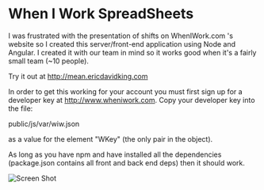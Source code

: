 # When I Work SpreadSheets

I was frustrated with the presentation of shifts on WhenIWork.com 's website 
so I created this server/front-end application using Node and Angular. I created 
it with our team in mind so it works good when it's a fairly small team (~10 people).

Try it out at http://mean.ericdavidking.com

In order to get this working for your account you must first sign up for a developer
key at http://www.wheniwork.com.  Copy your developer key into the file:

public/js/var/wiw.json 

as a value for the element "WKey" (the only pair in the object). 

As long as you have npm and have installed all the dependencies (package.json contains all front and back end deps)
then it should work.

![Screen Shot](http://ericdavidking.com/wiw/img/wiw-ss.jpg)
